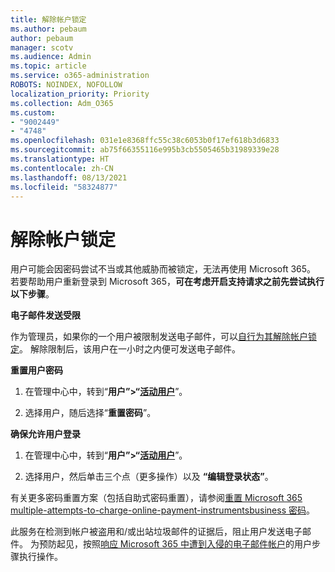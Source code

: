 ```yaml
---
title: 解除帐户锁定
ms.author: pebaum
author: pebaum
manager: scotv
ms.audience: Admin
ms.topic: article
ms.service: o365-administration
ROBOTS: NOINDEX, NOFOLLOW
localization_priority: Priority
ms.collection: Adm_O365
ms.custom:
- "9002449"
- "4748"
ms.openlocfilehash: 031e1e8368ffc55c38c6053b0f17ef618b3d6833
ms.sourcegitcommit: ab75f66355116e995b3cb5505465b31989339e28
ms.translationtype: HT
ms.contentlocale: zh-CN
ms.lasthandoff: 08/13/2021
ms.locfileid: "58324877"
---
```

# <a name="unlocking-an-account"></a>解除帐户锁定

用户可能会因密码尝试不当或其他威胁而被锁定，无法再使用 Microsoft 365。 若要帮助用户重新登录到 Microsoft 365，**可在考虑开启支持请求之前先尝试执行以下步骤**。 

**电子邮件发送受限**

作为管理员，如果你的一个用户被限制发送电子邮件，可以[自行为其解除帐户锁定](https://docs.microsoft.com/microsoft-365/security/office-365-security/removing-user-from-restricted-users-portal-after-spam)。 解除限制后，该用户在一小时之内便可发送电子邮件。

**重置用户密码**

1. 在管理中心中，转到“**用户”>“[活动用户](https://admin.microsoft.com/Adminportal/Home?source=applauncher#/users)**”。

2. 选择用户，随后选择“**重置密码**”。

**确保允许用户登录**

1. 在管理中心中，转到“**用户”>“[活动用户](https://admin.microsoft.com/Adminportal/Home?source=applauncher#/users)**”。

2. 选择用户，然后单击三个点（更多操作）以及 **“编辑登录状态”**。

有关更多密码重置方案（包括自助式密码重置），请参阅[重置 Microsoft 365 multiple-attempts-to-charge-online-payment-instrumentsbusiness 密码](https://docs.microsoft.com/microsoft-365/admin/add-users/reset-passwords)。

此服务在检测到帐户被盗用和/或出站垃圾邮件的证据后，阻止用户发送电子邮件。 为预防起见，按照[响应 Microsoft 365 中遭到入侵的电子邮件帐户](https://docs.microsoft.com/microsoft-365/security/office-365-security/responding-to-a-compromised-email-account)的用户步骤执行操作。
